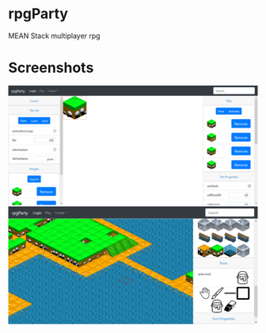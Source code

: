 # rpgParty
MEAN Stack multiplayer rpg
# Screenshots
![alt text](screenshots/tileseteditor.png "Tileset Editor Screenshot")
![alt text](screenshots/mapeditor.png "Map Editor Screenshot")

